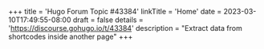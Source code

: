 +++
title = 'Hugo Forum Topic #43384'
linkTitle = 'Home'
date = 2023-03-10T17:49:55-08:00
draft = false
details = 'https://discourse.gohugo.io/t/43384'
description = "Extract data from shortcodes inside another page"
+++
